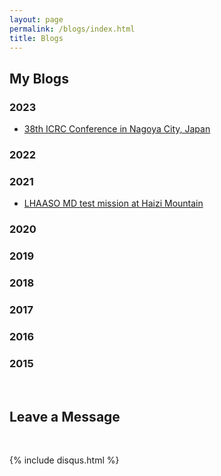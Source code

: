 ```yaml
---
layout: page
permalink: /blogs/index.html
title: Blogs
---
```

## My Blogs

### 2023

- [38th ICRC Conference in Nagoya City, Japan](https://easel7.github.io/blogs/ICRC2023)

### 2022

### 2021

- [LHAASO MD test mission at Haizi Mountain](https://easel7.github.io/blogs/HaiziMount)

### 2020

### 2019

### 2018

### 2017

### 2016

### 2015

<br>

## Leave a Message

<br>

{% include disqus.html %}

<br>

